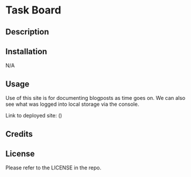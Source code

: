 # Task Board

## Description


## Installation

N/A

## Usage

Use of this site is for documenting blogposts as time goes on. We can also see what was logged into local storage via the console.

Link to deployed site: ()

## Credits


## License

Please refer to the LICENSE in the repo.
